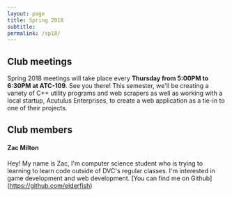 ```yaml
---
layout: page
title: Spring 2018
subtitle:
permalink: /sp18/
---
```

## **Club meetings**
Spring 2018 meetings will take place every **Thursday from 5:00PM to 6:30PM at ATC-109**. See you there!
This semester, we'll be creating a variety of C++ utility programs and web scrapers as well as working with a local startup, Acutulus Enterprises, to create a web application as a tie-in to one of their projects.

## **Club members**
#### **Zac Milton**
Hey! My name is Zac, I'm computer science student who 
is trying to learning to learn code outside of DVC's regular classes.
I'm interested in game development and web development.
[You can find me on Github] (https://github.com/elderfish)

